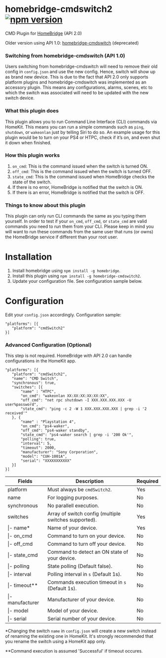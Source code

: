 # homebridge-cmdswitch2 [![npm version](https://badge.fury.io/js/homebridge-cmdswitch2.svg)](https://badge.fury.io/js/homebridge-cmdswitch2)
CMD Plugin for [HomeBridge](https://github.com/nfarina/homebridge) (API 2.0)

Older version using API 1.0: [homebridge-cmdswitch](https://github.com/luisiam/homebridge-cmdswitch) (deprecated)

### Switching from homebridge-cmdswitch (API 1.0)
Users switching from homebridge-cmdswitch will need to remove their old config in `config.json` and use the new config. Hence, switch will show up as brand new device. This is due to the fact that API 2.0 only supports platform plugins and homebridge-cmdswitch was implemented as an accessory plugin. This means any configurations, alarms, scenes, etc to which the switch was associated will need to be updated with the new switch device.

### What this plugin does
This plugin allows you to run Command Line Interface (CLI) commands via HomeKit. This means you can run a simple commands such as `ping`, `shutdown`, or `wakeonlan` just by telling Siri to do so. An example usage for this plugin would be to turn on your PS4 or HTPC, check if it’s on, and even shut it down when finished.

### How this plugin works
1. `on_cmd`: This is the command issued when the switch is turned ON.
2. `off_cmd`: This is the command issued when the switch is turned OFF.
3. `state_cmd`: This is the command issued when HomeBridge checks the state of the switch.
  1. If there is no error, HomeBridge is notified that the switch is ON.
  2. If there is an error, HomeBridge is notified that the switch is OFF.

### Things to know about this plugin
This plugin can only run CLI commands the same as you typing them yourself. In order to test if your `on_cmd`, `off_cmd`, or `state_cmd` are valid commands you need to run them from your CLI. Please keep in mind you will want to run these commands from the same user that runs (or owns) the HomeBridge service if different than your root user.

# Installation
1. Install homebridge using `npm install -g homebridge`.
2. Install this plugin using `npm install -g homebridge-cmdswitch2`.
3. Update your configuration file. See configuration sample below.

# Configuration
Edit your `config.json` accordingly. Configuration sample:
 ```
"platforms": [{
    "platform": "cmdSwitch2"
}]
```

### Advanced Configuration (Optional)
This step is not required. HomeBridge with API 2.0 can handle configurations in the HomeKit app.
 ```
"platforms": [{
    "platform": "cmdSwitch2",
    "name": "CMD Switch",
    "synchronous": true,
    "switches": [{
        "name" : "HTPC",
        "on_cmd": "wakeonlan XX:XX:XX:XX:XX:XX",
        "off_cmd": "net rpc shutdown -I XXX.XXX.XXX.XXX -U user%password",
        "state_cmd": "ping -c 2 -W 1 XXX.XXX.XXX.XXX | grep -i '2 received'"
    }, {
        "name" : "Playstation 4",
        "on_cmd": "ps4-waker",
        "off_cmd": "ps4-waker standby",
        "state_cmd": "ps4-waker search | grep -i '200 Ok'",
        "polling": true,
        "interval": 5,
        "timeout": 2000,
        "manufacturer": "Sony Corporation",
        "model": "CUH-1001A",
        "serial": "XXXXXXXXXXX"
    }]
}]
```


| Fields             | Description                                           | Required |
|--------------------|-------------------------------------------------------|----------|
| platform           | Must always be `cmdSwitch2`.                          | Yes      |
| name               | For logging purposes.                                 | No       |
| synchronous        | No parallell execution.                               | No       |
| switches           | Array of switch config (multiple switches supported). | Yes      |
| \|- name\*         | Name of your device.                                  | Yes      |
| \|- on_cmd         | Command to turn on your device.                       | No       |
| \|- off_cmd        | Command to turn off your device.                      | No       |
| \|- state_cmd      | Command to detect an ON state of your device.         | No       |
| \|- polling        | State polling (Default false).                        | No       |
| \|- interval       | Polling interval in `s` (Default 1s).                 | No       |
| \|- timeout\*\*    | Commands execution timeout in `s` (Default 1s).       | No       |
| \|- manufacturer   | Manufacturer of your device.                          | No       |
| \|- model          | Model of your device.                                 | No       |
| \|- serial         | Serial number of your device.                         | No       |

\*Changing the switch `name` in `config.json` will create a new switch instead of renaming the existing one in HomeKit. It's strongly recommended that you rename the switch using a HomeKit app only.

\*\*Command execution is assumed 'Successful' if timeout occures.
